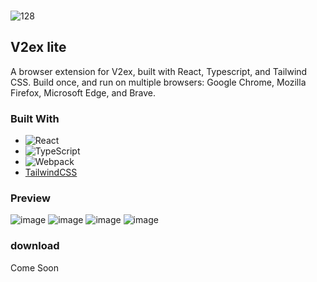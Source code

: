 <div id="top"></div>

<!-- PROJECT LOGO -->
<br />

![128](https://user-images.githubusercontent.com/19451694/183243905-715cbd98-87dc-42f2-a4c2-a4c3156ebb2a.png)

<!-- ABOUT THE PROJECT -->

## V2ex lite

A browser extension for V2ex, built with React, Typescript, and Tailwind CSS. Build once, and run on multiple browsers: Google Chrome, Mozilla Firefox, Microsoft Edge, and Brave.


### Built With

- ![React](https://img.shields.io/badge/-React-050B1E?&logo=React)
- ![TypeScript](https://img.shields.io/badge/-TypeScript-050B1E?&logo=TypeScript)
- ![Webpack](https://img.shields.io/badge/-Webpack.js-050B1E?&logo=webpack)
- [TailwindCSS](https://img.shields.io/badge/-Tailwind_CSS-050B1E?&logo=tailwind-css)

### Preview 

![image](https://user-images.githubusercontent.com/19451694/183243986-c1d6a33f-21f7-4bac-8c65-3c0b979f4ae4.png)
![image](https://user-images.githubusercontent.com/19451694/183244007-3c630487-a62b-4ec5-8cad-0615b98b1ac5.png)
![image](https://user-images.githubusercontent.com/19451694/183244019-ce969572-9990-4f60-9f32-0a024367a346.png)
![image](https://user-images.githubusercontent.com/19451694/183244025-9950cb12-646a-4b75-b669-13b6ac22a07b.png)



### download 

Come Soon
